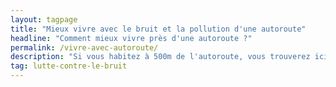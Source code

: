 ```yaml
---
layout: tagpage
title: "Mieux vivre avec le bruit et la pollution d'une autoroute"
headline: "Comment mieux vivre près d'une autoroute ?"
permalink: /vivre-avec-autoroute/
description: "Si vous habitez à 500m de l'autoroute, vous trouverez ici quelques conseils pour mieux vivre avec le bruit et la pollution. N'hésitez pas à contacter notre association."
tag: lutte-contre-le-bruit
---
```

